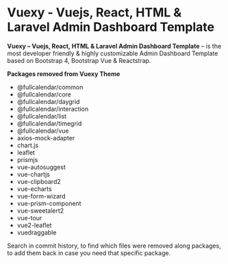 # Vuexy - Vuejs, React, HTML & Laravel Admin Dashboard Template

**Vuexy – Vuejs, React, HTML & Laravel Admin Dashboard Template** – is the most developer friendly & highly customizable Admin Dashboard Template based on Bootstrap 4, Bootstrap Vue & Reactstrap.

**Packages removed from Vuexy Theme**
- @fullcalendar/common
- @fullcalendar/core
- @fullcalendar/daygrid
- @fullcalendar/interaction
- @fullcalendar/list
- @fullcalendar/timegrid
- @fullcalendar/vue
- axios-mock-adapter
- chart.js
- leaflet
- prismjs
- vue-autosuggest
- vue-chartjs
- vue-clipboard2
- vue-echarts
- vue-form-wizard
- vue-prism-component
- vue-sweetalert2
- vue-tour
- vue2-leaflet
- vuedraggable

Search in commit history, to find which files were removed along packages, to add them back in case you need that specific package.